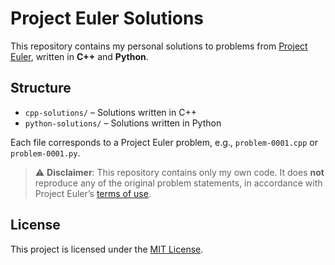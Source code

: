 # Project Euler Solutions

This repository contains my personal solutions to problems from [Project Euler](https://projecteuler.net/), written in **C++** and **Python**.

## Structure

- `cpp-solutions/` – Solutions written in C++
- `python-solutions/` – Solutions written in Python

Each file corresponds to a Project Euler problem, e.g., `problem-0001.cpp` or `problem-0001.py`.

> ⚠️ **Disclaimer**: This repository contains only my own code. It does **not** reproduce any of the original problem statements, in accordance with Project Euler’s [terms of use](https://projecteuler.net/about).

## License

This project is licensed under the [MIT License](LICENSE).